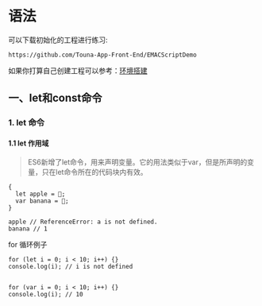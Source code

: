 # 语法

可以下载初始化的工程进行练习: 

```
https://github.com/Touna-App-Front-End/EMACScriptDemo
```

如果你打算自己创建工程可以参考：[环境搭建](Docs/Basics/ECMAScript/huan_jing_da_jian.md)

## 一、let和const命令

### 1. let 命令

#### 1.1 let 作用域

> ES6新增了let命令，用来声明变量。它的用法类似于var，但是所声明的变量，只在let命令所在的代码块内有效。 

```
{
  let apple = 🍎;
  var banana = 🍌;
}

apple // ReferenceError: a is not defined.
banana // 1
```

for 循环例子

```
for (let i = 0; i < 10; i++) {}
console.log(i); // i is not defined


for (var i = 0; i < 10; i++) {}
console.log(i); // 10
```